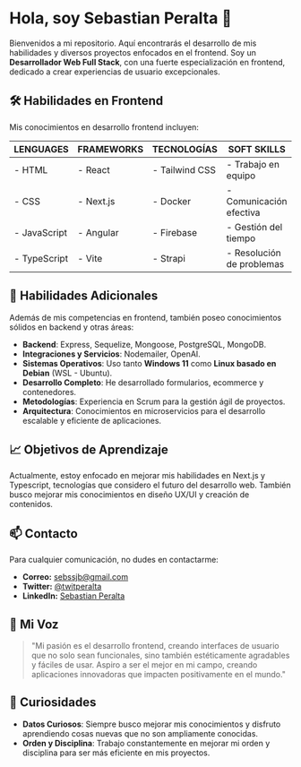 # Hola, soy Sebastian Peralta :wave:

Bienvenidos a mi repositorio. Aquí encontrarás el desarrollo de mis habilidades y diversos proyectos enfocados en el frontend. Soy un **Desarrollador Web Full Stack**, con una fuerte especialización en frontend, dedicado a crear experiencias de usuario excepcionales.

## :hammer_and_wrench: Habilidades en Frontend

Mis conocimientos en desarrollo frontend incluyen:

|        LENGUAGES       |        FRAMEWORKS        |         TECNOLOGÍAS        |        SOFT SKILLS        |
|------------------------|--------------------------|----------------------------|---------------------------|
| - HTML                 | - React                  | - Tailwind CSS             | - Trabajo en equipo       |
| - CSS                  | - Next.js                | - Docker                   | - Comunicación efectiva   |
| - JavaScript           | - Angular                | - Firebase                 | - Gestión del tiempo      |
| - TypeScript           | - Vite                   | - Strapi                   | - Resolución de problemas |

## :star2: Habilidades Adicionales

Además de mis competencias en frontend, también poseo conocimientos sólidos en backend y otras áreas:

- **Backend**: Express, Sequelize, Mongoose, PostgreSQL, MongoDB.
- **Integraciones y Servicios**: Nodemailer, OpenAI.
- **Sistemas Operativos**: Uso tanto **Windows 11** como **Linux basado en Debian** (WSL - Ubuntu).
- **Desarrollo Completo**: He desarrollado formularios, ecommerce y contenedores.
- **Metodologías**: Experiencia en Scrum para la gestión ágil de proyectos.
- **Arquitectura**: Conocimientos en microservicios para el desarrollo escalable y eficiente de aplicaciones.

## :chart_with_upwards_trend: Objetivos de Aprendizaje

Actualmente, estoy enfocado en mejorar mis habilidades en Next.js y Typescript, tecnologías que considero el futuro del desarrollo web. También busco mejorar mis conocimientos en diseño UX/UI y creación de contenidos.

## :mailbox: Contacto

Para cualquier comunicación, no dudes en contactarme:

- **Correo:** [sebssjb@gmail.com](mailto:sebssjb@gmail.com)
- **Twitter:** [@twitperalta](https://twitter.com/twitperalta)
- **LinkedIn:** [Sebastian Peralta](https://www.linkedin.com/in/sebastian-peralta-62539a240/)

## :loudspeaker: Mi Voz

> "Mi pasión es el desarrollo frontend, creando interfaces de usuario que no solo sean funcionales, sino también estéticamente agradables y fáciles de usar. Aspiro a ser el mejor en mi campo, creando aplicaciones innovadoras que impacten positivamente en el mundo."

## :brain: Curiosidades

- **Datos Curiosos**: Siempre busco mejorar mis conocimientos y disfruto aprendiendo cosas nuevas que no son ampliamente conocidas.
- **Orden y Disciplina**: Trabajo constantemente en mejorar mi orden y disciplina para ser más eficiente en mis proyectos.
